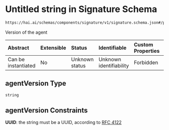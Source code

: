 # Untitled string in Signature Schema

```txt
https://hai.ai/schemas/components/signature/v1/signature.schema.json#/properties/agentVersion
```

Version of the agent

| Abstract            | Extensible | Status         | Identifiable            | Custom Properties | Additional Properties | Access Restrictions | Defined In                                                                                                                             |
| :------------------ | :--------- | :------------- | :---------------------- | :---------------- | :-------------------- | :------------------ | :------------------------------------------------------------------------------------------------------------------------------------- |
| Can be instantiated | No         | Unknown status | Unknown identifiability | Forbidden         | Allowed               | none                | [signature.schema.json\*](../../https:/hai.ai/schemas/=./schemas/components/signature/v1/signature.schema.json "open original schema") |

## agentVersion Type

`string`

## agentVersion Constraints

**UUID**: the string must be a UUID, according to [RFC 4122](https://tools.ietf.org/html/rfc4122 "check the specification")
